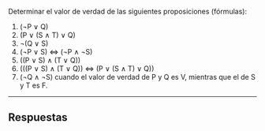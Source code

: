 Determinar el valor de verdad de las siguientes proposiciones (fórmulas):

1. (¬P ∨ Q)
2. (P ∨ (S ∧ T) ∨ Q)
3. ¬(Q ∨ S)
4. (¬P ∨ S) ⇔ (¬P ∧ ¬S)
5. ((P ∨ S) ∧ (T ∨ Q))
6. (((P ∨ S) ∧ (T ∨ Q)) ⇔ (P ∨ (S ∧ T) ∨ Q)) 
7. (¬Q ∧ ¬S)
cuando el valor de verdad de P y Q es V, mientras que el de S y T es F.

---
## Respuestas